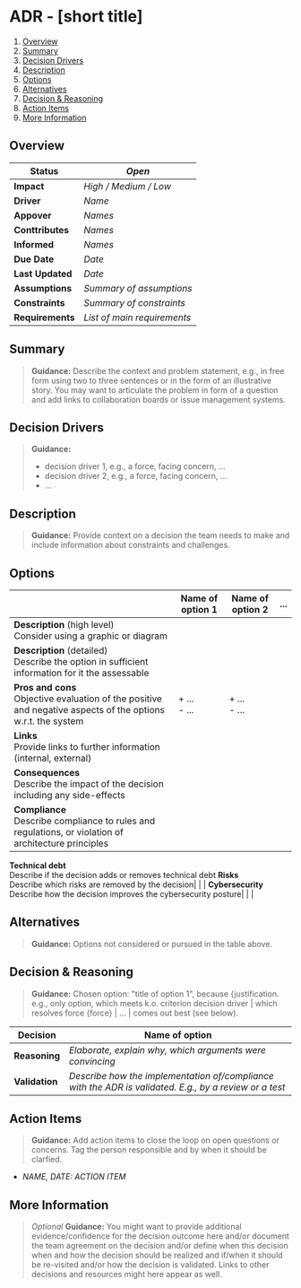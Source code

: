 # ADR - [short title]

1. [Overview](#overview)
2. [Summary](#summary)
3. [Decision Drivers](#decision-drivers)
4. [Description](#description)
5. [Options](#options)
6. [Alternatives](#alternatives)
7. [Decision & Reasoning](#decision--reasoning)
8. [Action Items](#action-items)
9. [More Information](#more-information)

## Overview
**Status** | *Open* 
---------- | ------------
**Impact** | *High / Medium / Low*
**Driver** | *Name*
**Appover** | *Names*
**Conttributes** | *Names*
**Informed** | *Names*
**Due Date** | *Date*
**Last Updated** | *Date*
**Assumptions** | *Summary of assumptions*
**Constraints** | *Summary of constraints*
**Requirements** | *List of main requirements*

## Summary

> **Guidance:** Describe the context and problem statement, e.g., in free form using two to three sentences or in the form of an illustrative story. You may want to articulate the problem in form of a question and add links to collaboration boards or issue management systems.

## Decision Drivers

> **Guidance:**
> * decision driver 1, e.g., a force, facing concern, …
> * decision driver 2, e.g., a force, facing concern, …
> * …

## Description
> **Guidance:** Provide context on a decision the team needs to make and include information about constraints and challenges.

## Options

 &emsp; | Name of option 1 | Name of option 2 | ... 
---     | ---              | ---              | ---
**Description** (high level)<br>Consider using a graphic or diagram | | | 
**Description** (detailed)<br>Describe the option in sufficient information for it the assessable | | | 
**Pros and cons**<br>Objective evaluation of the positive and negative aspects of the options w.r.t. the system | + ... <br> - ... | + ... <br> - ... |
**Links**<br>Provide links to further information (internal, external) | | | 
**Consequences**<br>Describe the impact of the decision including any side-effects| | | 
**Compliance**<br>Describe compliance to rules and regulations, or violation of architecture principles| | | 
**Technical debt**<br>Describe if the decision adds or removes technical debt
**Risks**<br>Describe which risks are removed by the decision| | | 
**Cybersecurity**<br>Describe how the decision improves the cybersecurity posture| | | 

## Alternatives

> **Guidance:** Options not considered or pursued in the table above.

## Decision & Reasoning

> **Guidance:** Chosen option: "title of option 1", because {justification. e.g., only option, which meets k.o. criterion decision driver | which resolves force {force} | … | comes out best (see below).

**Decision** | **Name of option**
------------ | ------------------
**Reasoning** | *Elaborate, explain why, which arguments were convincing*
**Validation** | *Describe how the implementation of/compliance with the ADR is validated. E.g., by a review or a test*

## Action Items

> **Guidance:** Add action items to close the loop on open questions or concerns. Tag the person responsible and by when it should be clarfied.

* *NAME, DATE: ACTION ITEM*

## More Information
> *Optional*
> **Guidance:** You might want to provide additional evidence/confidence for the decision outcome here and/or document the team agreement on the decision and/or define when this decision when and how the decision should be realized and if/when it should be re-visited and/or how the decision is validated. Links to other decisions and resources might here appear as well.